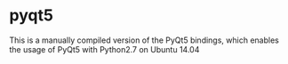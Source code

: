 # pyqt5
This is a manually compiled version of the PyQt5 bindings, which enables the usage of PyQt5 with Python2.7 on Ubuntu 14.04
